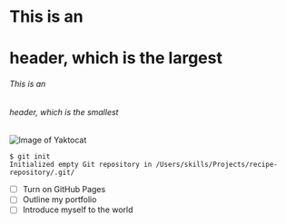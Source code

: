 # This is an <h1> header, which is the largest
###### This is an <h6> header, which is the smallest

  
  ![Image of Yaktocat](https://octodex.github.com/images/yaktocat.png)

  ```
$ git init
Initialized empty Git repository in /Users/skills/Projects/recipe-repository/.git/
```
- [ ] Turn on GitHub Pages
- [ ] Outline my portfolio
- [ ] Introduce myself to the world
